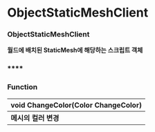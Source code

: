 # ObjectStaticMeshClient

### **ObjectStaticMeshClient**

**월드에 배치된 StaticMesh에 해당하는 스크립트 객체**

### \*\*\*\*

### **Function**

| **void ChangeColor\(Color ChangeColor\)** |
| :--- |
| **메시의 컬러 변경** |

